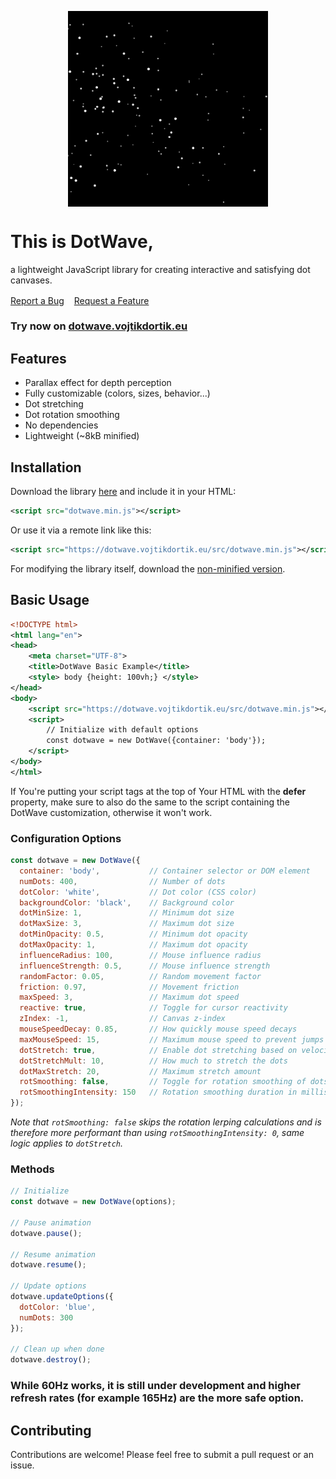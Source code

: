 <p align="center">
  <img src="/preview.png" style="width: 20rem; height: auto;" align="center" alt="Preview screenshot">
  <h1>This is DotWave,</h1>
  a lightweight JavaScript library for creating interactive and satisfying dot canvases.
  <div style="display: flex; gap: 1rem; padding-top: 1rem">
    <a href="https://github.com/jsem-nerad/DotWave.js/issues/new?labels=bug&template=bug-report---.md">Report a Bug</a>
    <a href="https://github.com/jsem-nerad/DotWave.js/issues/new?labels=enhancement&template=feature-request---.md">Request a Feature</a>
  </div>
</p>

### Try now on [dotwave.vojtikdortik.eu](https://dotwave.vojtikdortik.eu/)

## Features

- Parallax effect for depth perception
- Fully customizable (colors, sizes, behavior...)
- Dot stretching
- Dot rotation smoothing
- No dependencies
- Lightweight (~8kB minified)

## Installation

Download the library [here](https://github.com/jsem-nerad/DotWave.js/blob/main/src/dotwave.min.js) and include it in your HTML:
```xml
<script src="dotwave.min.js"></script>
```
Or use it via a remote link like this:
```xml
<script src="https://dotwave.vojtikdortik.eu/src/dotwave.min.js"></script>
```
For modifying the library itself, download the [non-minified version](https://github.com/jsem-nerad/DotWave.js/blob/main/src/dotwave.js).

## Basic Usage
```xml
<!DOCTYPE html> 
<html lang="en"> 
<head> 
    <meta charset="UTF-8"> 
    <title>DotWave Basic Example</title> 
    <style> body {height: 100vh;} </style>
</head> 
<body> 
    <script src="https://dotwave.vojtikdortik.eu/src/dotwave.min.js"></script>
    <script>
        // Initialize with default options
        const dotwave = new DotWave({container: 'body'});
    </script>
</body> 
</html> 
```
If You're putting your script tags at the top of Your HTML with the **defer** property,
make sure to also do the same to the script containing the DotWave customization, otherwise it won't work.

### Configuration Options


```JavaScript
const dotwave = new DotWave({
  container: 'body',           // Container selector or DOM element
  numDots: 400,                // Number of dots
  dotColor: 'white',           // Dot color (CSS color)
  backgroundColor: 'black',    // Background color
  dotMinSize: 1,               // Minimum dot size
  dotMaxSize: 3,               // Maximum dot size
  dotMinOpacity: 0.5,          // Minimum dot opacity
  dotMaxOpacity: 1,            // Maximum dot opacity
  influenceRadius: 100,        // Mouse influence radius
  influenceStrength: 0.5,      // Mouse influence strength
  randomFactor: 0.05,          // Random movement factor
  friction: 0.97,              // Movement friction
  maxSpeed: 3,                 // Maximum dot speed
  reactive: true,              // Toggle for cursor reactivity
  zIndex: -1,                  // Canvas z-index
  mouseSpeedDecay: 0.85,       // How quickly mouse speed decays
  maxMouseSpeed: 15,           // Maximum mouse speed to prevent jumps
  dotStretch: true,            // Enable dot stretching based on velocity
  dotStretchMult: 10,          // How much to stretch the dots
  dotMaxStretch: 20,           // Maximum stretch amount
  rotSmoothing: false,         // Toggle for rotation smoothing of dots
  rotSmoothingIntensity: 150   // Rotation smoothing duration in milliseconds
});
```
*Note that `rotSmoothing: false` skips the rotation lerping calculations and is therefore more performant than using `rotSmoothingIntensity: 0`, same logic applies to `dotStretch`.*

### Methods
```JavaScript
// Initialize
const dotwave = new DotWave(options);

// Pause animation
dotwave.pause();

// Resume animation
dotwave.resume();

// Update options
dotwave.updateOptions({
  dotColor: 'blue',
  numDots: 300
});

// Clean up when done
dotwave.destroy();
```
### While 60Hz works, it is still under development and higher refresh rates (for example 165Hz) are the more safe option.

## Contributing
Contributions are welcome! Please feel free to submit a pull request or an issue.
